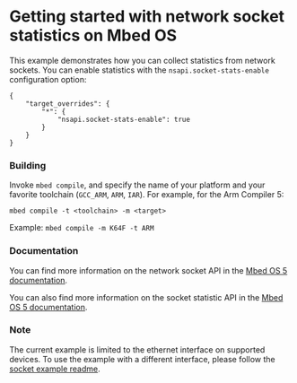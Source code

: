 # Getting started with network socket statistics on Mbed OS

This example demonstrates how you can collect statistics from network sockets. You can enable statistics with the `nsapi.socket-stats-enable` configuration option:

```
{
    "target_overrides": {
        "*": {
            "nsapi.socket-stats-enable": true
        }
    }
}
```

### Building

Invoke `mbed compile`, and specify the name of your platform and your favorite toolchain (`GCC_ARM`, `ARM`, `IAR`). For example, for the Arm Compiler 5:

```
mbed compile -t <toolchain> -m <target>
```

Example: `mbed compile -m K64F -t ARM`

### Documentation

You can find more information on the network socket API in the [Mbed OS 5 documentation](https://docs.mbed.com/docs/mbed-os-api-reference/en/latest/APIs/communication/network_sockets/).

You can also find more information on the socket statistic API in the [Mbed OS 5 documentation](https://docs.mbed.com/docs/mbed-os-api-reference/en/latest/).

 
### Note

The current example is limited to the ethernet interface on supported devices. To use the example with a different interface, please follow the [socket example readme](https://github.com/ARMmbed/mbed-os-example-sockets/blob/master/README.md).